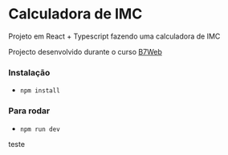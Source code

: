 # Calculadora de IMC

Projeto em React + Typescript
fazendo uma calculadora de IMC

Projecto desenvolvido durante o curso [B7Web](https://b7web.com.br)

### Instalação

- `npm install`

### Para rodar

- `npm run dev`

teste